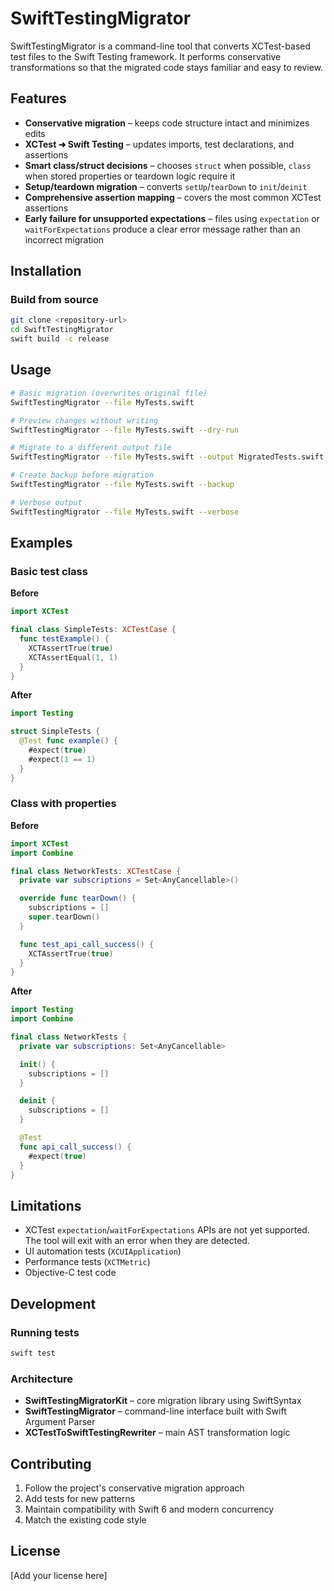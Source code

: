 # SwiftTestingMigrator

SwiftTestingMigrator is a command-line tool that converts XCTest-based test files to the
Swift Testing framework. It performs conservative transformations so that the migrated
code stays familiar and easy to review.

## Features

- **Conservative migration** – keeps code structure intact and minimizes edits
- **XCTest ➜ Swift Testing** – updates imports, test declarations, and assertions
- **Smart class/struct decisions** – chooses `struct` when possible, `class` when
  stored properties or teardown logic require it
- **Setup/teardown migration** – converts `setUp`/`tearDown` to `init`/`deinit`
- **Comprehensive assertion mapping** – covers the most common XCTest assertions
- **Early failure for unsupported expectations** – files using `expectation` or
  `waitForExpectations` produce a clear error message rather than an incorrect migration

## Installation

### Build from source

```bash
git clone <repository-url>
cd SwiftTestingMigrator
swift build -c release
```

## Usage

```bash
# Basic migration (overwrites original file)
SwiftTestingMigrator --file MyTests.swift

# Preview changes without writing
SwiftTestingMigrator --file MyTests.swift --dry-run

# Migrate to a different output file
SwiftTestingMigrator --file MyTests.swift --output MigratedTests.swift

# Create backup before migration
SwiftTestingMigrator --file MyTests.swift --backup

# Verbose output
SwiftTestingMigrator --file MyTests.swift --verbose
```

## Examples

### Basic test class

**Before**

```swift
import XCTest

final class SimpleTests: XCTestCase {
  func testExample() {
    XCTAssertTrue(true)
    XCTAssertEqual(1, 1)
  }
}
```

**After**

```swift
import Testing

struct SimpleTests {
  @Test func example() {
    #expect(true)
    #expect(1 == 1)
  }
}
```

### Class with properties

**Before**

```swift
import XCTest
import Combine

final class NetworkTests: XCTestCase {
  private var subscriptions = Set<AnyCancellable>()

  override func tearDown() {
    subscriptions = []
    super.tearDown()
  }

  func test_api_call_success() {
    XCTAssertTrue(true)
  }
}
```

**After**

```swift
import Testing
import Combine

final class NetworkTests {
  private var subscriptions: Set<AnyCancellable>

  init() {
    subscriptions = []
  }

  deinit {
    subscriptions = []
  }

  @Test
  func api_call_success() {
    #expect(true)
  }
}
```

## Limitations

- XCTest `expectation`/`waitForExpectations` APIs are not yet supported. The tool
  will exit with an error when they are detected.
- UI automation tests (`XCUIApplication`)
- Performance tests (`XCTMetric`)
- Objective-C test code

## Development

### Running tests

```bash
swift test
```

### Architecture

- **SwiftTestingMigratorKit** – core migration library using SwiftSyntax
- **SwiftTestingMigrator** – command-line interface built with Swift Argument Parser
- **XCTestToSwiftTestingRewriter** – main AST transformation logic

## Contributing

1. Follow the project's conservative migration approach
2. Add tests for new patterns
3. Maintain compatibility with Swift 6 and modern concurrency
4. Match the existing code style

## License

[Add your license here]

